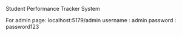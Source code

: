 Student Performance Tracker System

For admin page: localhost:5179/admin
username : admin
password : password123